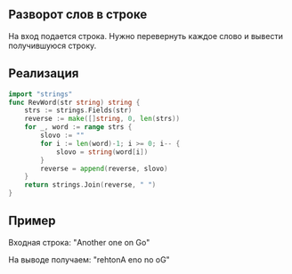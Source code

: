 ## Разворот слов в строке

На вход подается строка. Нужно перевернуть каждое слово и вывести получившуюся строку. 

## Реализация
```go
import "strings"
func RevWord(str string) string {
    strs := strings.Fields(str)
    reverse := make([]string, 0, len(strs))   
    for _, word := range strs {
        slovo := ""
        for i := len(word)-1; i >= 0; i-- {
            slovo = string(word[i])
        }
        reverse = append(reverse, slovo)
    }
    return strings.Join(reverse, " ")
}
```

## Пример
Входная строка: "Another one on Go"

На выводе получаем: "rehtonA eno no oG"
